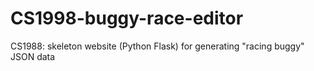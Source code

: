 # CS1998-buggy-race-editor
CS1988: skeleton website (Python Flask) for generating "racing buggy" JSON data
